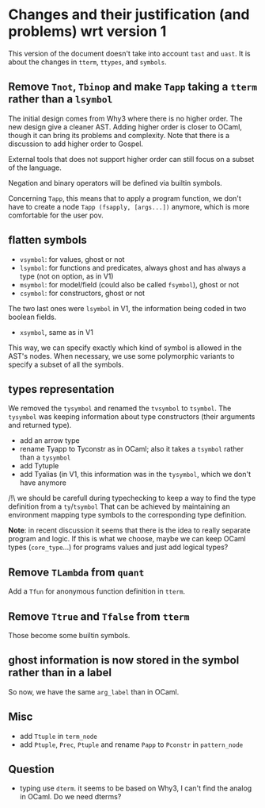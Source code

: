 # Changes and their justification (and problems) wrt version 1

This version of the document doesn't take into account `tast` and `uast`.
It is about the changes in `tterm`, `ttypes`, and `symbols`.

## Remove `Tnot`, `Tbinop` and make `Tapp` taking a `tterm` rather than a `lsymbol`

The initial design comes from Why3 where there is no higher order.
The new design give a cleaner AST. Adding higher order is closer to OCaml,
though it can bring its problems and complexity.
Note that there is a discussion to add higher order to Gospel.

External tools that does not support higher order can still focus on
a subset of the language.

Negation and binary operators will be defined via builtin symbols.

Concerning `Tapp`, this means that to apply a program function, we don't have
to create a node `Tapp (fsapply, [args...])` anymore, which is more comfortable
for the user pov.

## flatten symbols

- `vsymbol`: for values, ghost or not
- `lsymbol`: for functions and predicates, always ghost and has always a type (not on option, as in V1)
- `msymbol`: for model/field (could also be called `fsymbol`), ghost or not
- `csymbol`: for constructors, ghost or not

The two last ones were `lsymbol` in V1, the information being coded in two boolean fields.

- `xsymbol`, same as in V1

This way, we can specify exactly which kind of symbol is allowed in the AST's nodes.
When necessary, we use some polymorphic variants to specify a subset of all the symbols.

## types representation

We removed the `tysymbol` and renamed the `tvsymbol` to `tsymbol`.
The `tysymbol` was keeping information about type constructors (their arguments and returned type). 

- add an arrow type
- rename Tyapp to Tyconstr as in OCaml; also it takes a `tsymbol` rather than a `tysymbol`
- add Tytuple
- add Tyalias (in V1, this information was in the `tysymbol`, which we don't have anymore

/!\ we should be carefull during typechecking to keep a way to find the type definition
from a `ty`/`tsymbol`
That can be achieved by maintaining an environment mapping type symbols to the corresponding 
type definition.

**Note**: in recent discussion it seems that there is the idea to really separate program and logic.
If this is what we choose, maybe we can keep OCaml types (`core_type`...) for programs values
and just add logical types?

## Remove `TLambda` from `quant`

Add a `Tfun` for anonymous function definition in `tterm`.

## Remove `Ttrue` and `Tfalse` from `tterm`

Those become some builtin symbols.

## ghost information is now stored in the symbol rather than in a label

So now, we have the same `arg_label` than in OCaml.

## Misc

- add `Ttuple` in `term_node`
- add `Ptuple`, `Prec`, `Ptuple` and rename `Papp` to `Pconstr` in `pattern_node`

## Question

- typing use `dterm`. it seems to be based on Why3, I can't find the analog in OCaml.
  Do we need dterms?

